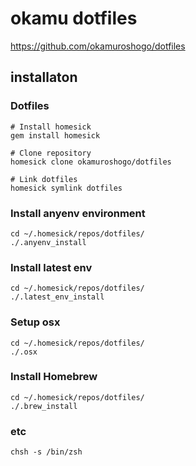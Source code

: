 # okamu dotfiles

https://github.com/okamuroshogo/dotfiles

## installaton
### Dotfiles
```
# Install homesick
gem install homesick

# Clone repository
homesick clone okamuroshogo/dotfiles

# Link dotfiles
homesick symlink dotfiles
```

### Install anyenv environment
```
cd ~/.homesick/repos/dotfiles/
./.anyenv_install
```
### Install latest env
```
cd ~/.homesick/repos/dotfiles/
./.latest_env_install
```

### Setup osx
```
cd ~/.homesick/repos/dotfiles/
./.osx
```

### Install Homebrew
```
cd ~/.homesick/repos/dotfiles/
./.brew_install
```

### etc
```
chsh -s /bin/zsh
```
